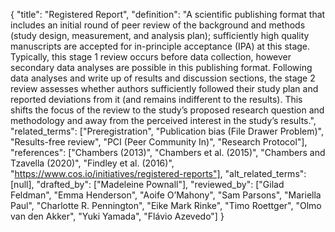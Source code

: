 {
    "title": "Registered Report",
    "definition": "A scientific publishing format that includes an initial round of peer review of the background and methods (study design, measurement, and analysis plan); sufficiently high quality manuscripts are accepted for in-principle acceptance (IPA) at this stage. Typically, this stage 1 review occurs before data collection, however secondary data analyses are possible in this publishing format. Following data analyses and write up of results and discussion sections, the stage 2 review assesses whether authors sufficiently followed their study plan and reported deviations from it (and remains indifferent to the results). This shifts the focus of the review to the study’s proposed research question and methodology and away from the perceived interest in the study’s results.",
    "related_terms": ["Preregistration", "Publication bias (File Drawer Problem)", "Results-free review", "PCI (Peer Community In)", "Research Protocol"],
    "references": ["Chambers (2013)", "Chambers et al. (2015)", "Chambers and Tzavella (2020)", "Findley et al. (2016)", "https://www.cos.io/initiatives/registered-reports"],
    "alt_related_terms": [null],
    "drafted_by": ["Madeleine Pownall"],
    "reviewed_by": ["Gilad Feldman", "Emma Henderson", "Aoife O’Mahony", "Sam Parsons", "Mariella Paul", "Charlotte R. Pennington", "Eike Mark Rinke", "Timo Roettger", "Olmo van den Akker", "Yuki Yamada", "Flávio Azevedo"]
  }
